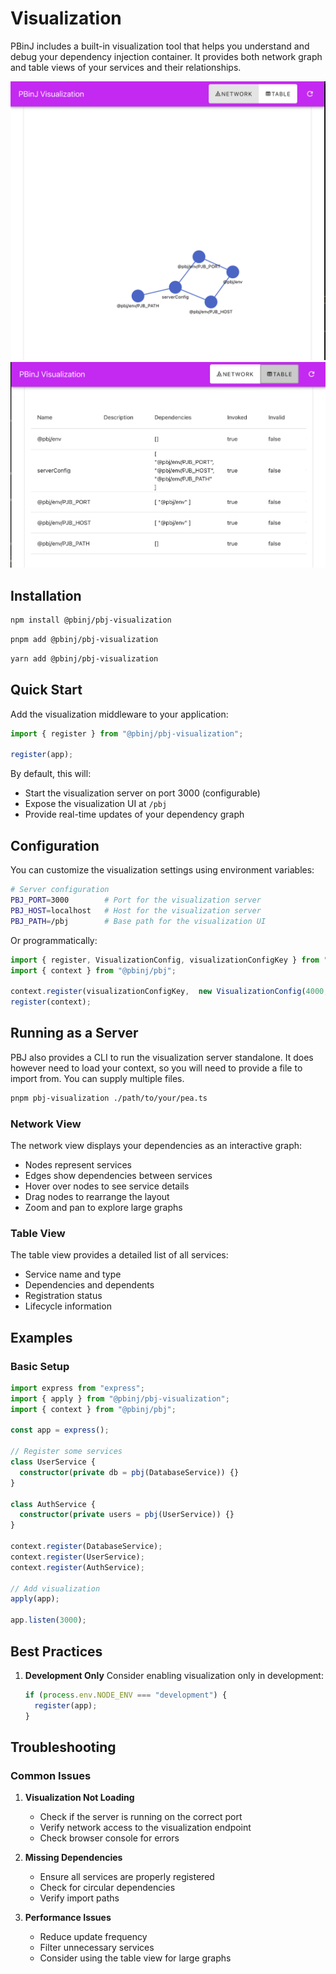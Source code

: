 # Visualization

PBinJ includes a built-in visualization tool that helps you understand and debug your dependency injection container. It provides both network graph and table views of your services and their relationships.

![Visualization Graph](./vis-graph.png)
![Visualization Table](./vis-table.png)

## Installation

```bash
npm install @pbinj/pbj-visualization
```

```bash
pnpm add @pbinj/pbj-visualization
```

```bash
yarn add @pbinj/pbj-visualization
```

## Quick Start

Add the visualization middleware to your  application:

```typescript
import { register } from "@pbinj/pbj-visualization";

register(app);
```

By default, this will:
- Start the visualization server on port 3000 (configurable)
- Expose the visualization UI at `/pbj`
- Provide real-time updates of your dependency graph

## Configuration

You can customize the visualization settings using environment variables:

```bash
# Server configuration
PBJ_PORT=3000        # Port for the visualization server
PBJ_HOST=localhost   # Host for the visualization server
PBJ_PATH=/pbj        # Base path for the visualization UI
```

Or programmatically:

```typescript
import { register, VisualizationConfig, visualizationConfigKey } from "@pbinj/pbj-visualization";
import { context } from "@pbinj/pbj";

context.register(visualizationConfigKey,  new VisualizationConfig(4000, "0.0.0.0", "/debug"));
register(context);

```

## Running as a Server
PBJ also provides a CLI to run the visualization server standalone. It does however need to load
your context, so you will need to provide a file to import from.  You can supply multiple files.

```bash
pnpm pbj-visualization ./path/to/your/pea.ts
```

### Network View

The network view displays your dependencies as an interactive graph:
- Nodes represent services
- Edges show dependencies between services
- Hover over nodes to see service details
- Drag nodes to rearrange the layout
- Zoom and pan to explore large graphs

### Table View

The table view provides a detailed list of all services:
- Service name and type
- Dependencies and dependents
- Registration status
- Lifecycle information


## Examples

### Basic Setup

```typescript
import express from "express";
import { apply } from "@pbinj/pbj-visualization";
import { context } from "@pbinj/pbj";

const app = express();

// Register some services
class UserService {
  constructor(private db = pbj(DatabaseService)) {}
}

class AuthService {
  constructor(private users = pbj(UserService)) {}
}

context.register(DatabaseService);
context.register(UserService);
context.register(AuthService);

// Add visualization
apply(app);

app.listen(3000);
```


## Best Practices

1. **Development Only**
   Consider enabling visualization only in development:

   ```typescript
   if (process.env.NODE_ENV === "development") {
     register(app);
   }
   ```



## Troubleshooting

### Common Issues

1. **Visualization Not Loading**
   - Check if the server is running on the correct port
   - Verify network access to the visualization endpoint
   - Check browser console for errors

2. **Missing Dependencies**
   - Ensure all services are properly registered
   - Check for circular dependencies
   - Verify import paths

3. **Performance Issues**
   - Reduce update frequency
   - Filter unnecessary services
   - Consider using the table view for large graphs
